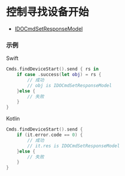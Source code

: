 # 控制寻找设备开始
* [IDOCmdSetResponseModel](../model/IDOCmdSetResponseModel.md)



### 示例

Swift
```swift
Cmds.findDeviceStart().send { rs in
    if case .success(let obj) = rs {
        // 成功
        // obj is IDOCmdSetResponseModel
    }else {
        // 失败
    }
}
```

Kotlin
```kotlin
Cmds.findDeviceStart().send {
    if (it.error.code == 0) {
        // 成功
        // it.res is IDOCmdSetResponseModel
    }else {
        // 失败
    }
}
```

